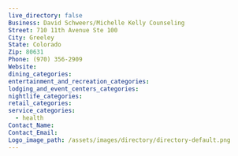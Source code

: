 ```yaml
---
live_directory: false
Business: David Schweers/Michelle Kelly Counseling
Street: 710 11th Avenue Ste 100
City: Greeley
State: Colorado
Zip: 80631
Phone: (970) 356-2909
Website:
dining_categories:
entertainment_and_recreation_categories:
lodging_and_event_centers_categories:
nightlife_categories:
retail_categories:
service_categories:
  - health
Contact_Name:
Contact_Email:
Logo_image_path: /assets/images/directory/directory-default.png
---
```



